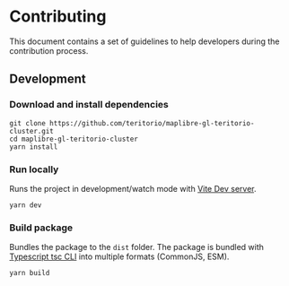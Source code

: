 # Contributing

This document contains a set of guidelines to help developers during the contribution process.

## Development

### Download and install dependencies

```shell
git clone https://github.com/teritorio/maplibre-gl-teritorio-cluster.git
cd maplibre-gl-teritorio-cluster
yarn install
```

### Run locally

Runs the project in development/watch mode with [Vite Dev server](https://vitejs.dev/guide/cli.html#dev-server).

```shell
yarn dev
```

### Build package

Bundles the package to the `dist` folder.
The package is bundled with [Typescript tsc CLI](https://www.typescriptlang.org/docs/handbook/compiler-options.html) into multiple formats (CommonJS, ESM).

```shell
yarn build
```
